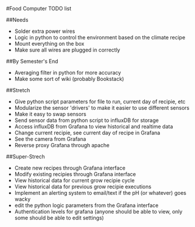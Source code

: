 #Food Computer TODO list


##Needs 
* Solder extra power wires
* Logic in python to control the environment based on the climate recipe 
* Mount everything on the box
* Make sure all wires are plugged in correctly

##By Semester's End
* Averaging filter in python for more accuracy
* Make some sort of wiki (probably Bookstack)

##Stretch
* Give python script parameters for file to run, current day of recipie, etc
* Modularize the sensor 'drivers' to make it easier to use different sensors
* Make it easy to swap sensors
* Send sensor data from python script to influxDB for storage
* Access influxDB from Grafana to view historical and realtime data
* Change current recipie, see current day of recipe in Grafana
* See the camera from Grafana
* Reverse proxy Grafana through apache

##Super-Strech
* Create new recipes through Grafana interface
* Modify existing recipies through Grafana interface
* View historical data for current grow recipie cycle
* View historical data for previous grow recipie executions
* Implement an alerting system to email/text if the pH (or whatever) goes wacky
* edit the python logic parameters from the Grafana interface
* Authentication levels for grafana (anyone should be able to view, only some should be able to edit settings)


